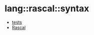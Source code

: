 # lang::rascal::syntax


   * [tests](/docs/Library/lang/rascal/syntax/tests)
   * [Rascal](/docs/Library/lang/rascal/syntax/Rascal.md)